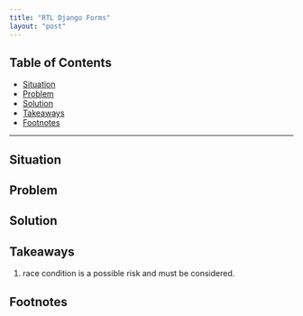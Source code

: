 ```yaml
---
title: "RTL Django Forms"
layout: "post"
---
```


## Table of Contents
- [Situation](#situation)
- [Problem](#problem)
- [Solution](#solution)
- [Takeaways](#takeaways)
- [Footnotes](#footnotes)

---

## Situation
## Problem
## Solution
## Takeaways
1. race condition is a possible risk and must be considered.

## Footnotes
[^1]: this constraint throws a `django.db.utils.IntegrityError` if you try to violate it by creating a duplicate instance.
